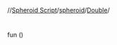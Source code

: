 //[Spheroid Script](../../index.md)/[spheroid](../index.md)/[Double](index.md)/[<init>](-init-.md)



# <init>  
 
fun [<init>](-init-.md)()  



